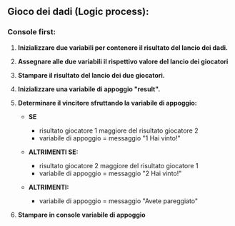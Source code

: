 ## Gioco dei dadi (Logic process):
### Console first:
1. **Inizializzare due variabili per contenere il risultato del lancio dei dadi.**

1. **Assegnare alle due variabili il rispettivo valore del lancio dei giocatori**

1. **Stampare il risultato del lancio dei due giocatori.**

1. **Inizializzare una variabile di appoggio "result".**

1. **Determinare il vincitore sfruttando la variabile di appoggio:**

    - **SE**
        - risultato giocatore 1 maggiore del risultato giocatore 2
        - variabile di appoggio = messaggio "1 Hai vinto!"
    
    - **ALTRIMENTI SE:**
        - risultato giocatore 2 maggiore del risultato giocatore 1
        - variabile di appoggio = messaggio "2 Hai vinto!"
    
    - **ALTRIMENTI:**
        - variabile di appoggio = messaggio "Avete pareggiato"

1. **Stampare in console variabile di appoggio**